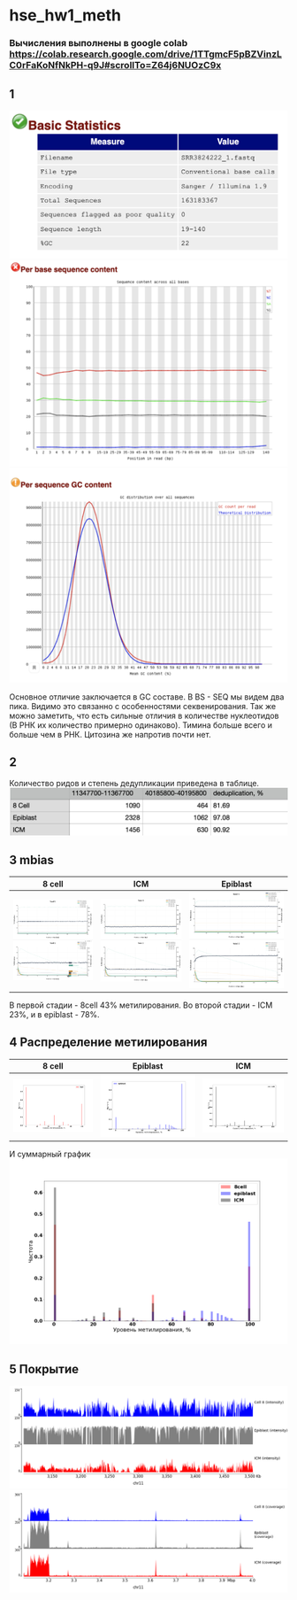 # hse_hw1_meth
### Вычисления выполнены в google colab https://colab.research.google.com/drive/1TTgmcF5pBZVinzLC0rFaKoNfNkPH-q9J#scrollTo=Z64j6NUOzC9x

## 1
![](img/1q.png)
![](img/2q.png)
![](img/3q.png)

Основное отличие заключается в GC составе. В BS - SEQ мы видем два пика. Видимо это связанно с особенностями секвенирования. 
Так же можно заметить, что есть сильные отличия в количестве нуклеотидов (В РНК их количество примерно одинаково). Тимина больше всего и больше чем в РНК. Цитозина же напротив почти нет.

## 2
Количество ридов и степень дедупликации приведена в таблице.
![](img/img1.png)

## 3 mbias
8 cell |	ICM |  Epiblast
-|-|-
![](img/4.png) |	![](img/2.png) |	![](img/3.png)

В первой стадии - 8cell 43% метилирования. Во второй стадии -  ICM 23%, и в epiblast - 78%.

## 4 Распределение метилирования

8 cell |	Epiblast |  ICM
-|-|-
![](img/8cell.png) |	![](img/epiblast.png) |	![](img/ICM.png)


И суммарный график 
![](img/sum.png)

## 5 Покрытие
![](img/image_cov.png)
![](img/img_cov2.png)
